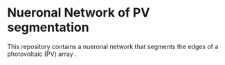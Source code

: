 # Nueronal Network of PV segmentation
This repository contains a nueronal network that segments the edges of a photovoltaic (PV) array . 

